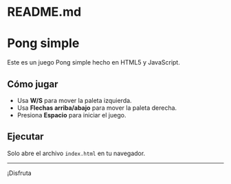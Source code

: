 # README.md
# Pong simple

Este es un juego Pong simple hecho en HTML5 y JavaScript.

## Cómo jugar

- Usa **W/S** para mover la paleta izquierda.
- Usa **Flechas arriba/abajo** para mover la paleta derecha.
- Presiona **Espacio** para iniciar el juego.

## Ejecutar

Solo abre el archivo `index.html` en tu navegador.

---

¡Disfruta